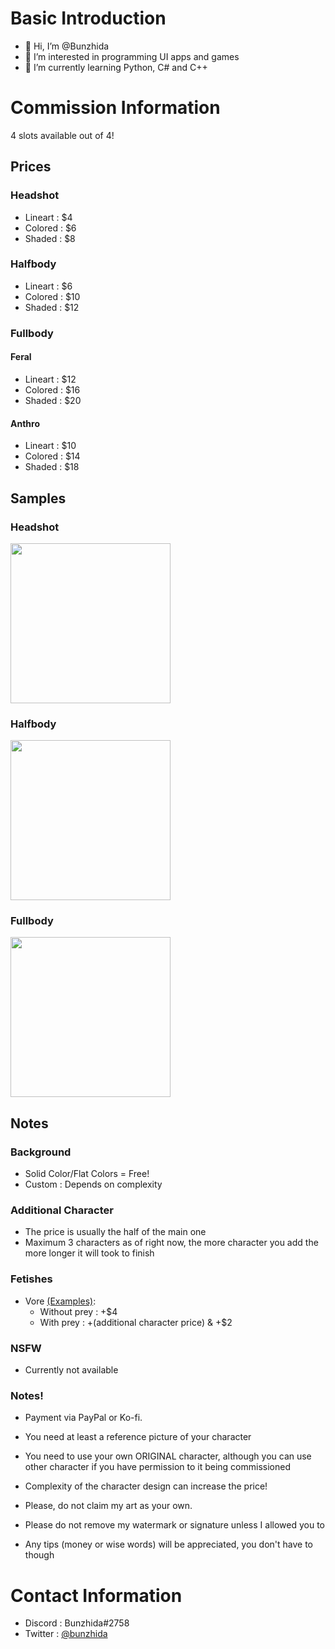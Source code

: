 # Basic Introduction
- 👋 Hi, I’m @Bunzhida
- 👀 I’m interested in programming UI apps and games
- 🌱 I’m currently learning Python, C# and C++

<!--- 
OwO
--->
# Commission Information
4 slots available out of 4!
## Prices
### Headshot
- Lineart : $4
- Colored : $6
- Shaded : $8
### Halfbody
- Lineart : $6
- Colored : $10
- Shaded : $12
### Fullbody
#### Feral
- Lineart : $12
- Colored : $16
- Shaded : $20
#### Anthro
- Lineart : $10
- Colored : $14
- Shaded : $18

## Samples
### Headshot
<img src="https://user-images.githubusercontent.com/53262904/179643365-1a2ab75f-e25c-4fae-b01a-a51bbfaaa5e0.png" width="256" height="256">

### Halfbody
<img src="https://user-images.githubusercontent.com/53262904/179643470-f82c20ba-f4e4-4fdd-b82a-86fc5a2b9170.png" width="256" height="256">

### Fullbody
<img src="https://user-images.githubusercontent.com/53262904/179643542-9e1515ff-8eea-48f7-bf57-675c0e070060.png" width="256" height="256">

## Notes

### Background
- Solid Color/Flat Colors = Free!
- Custom : Depends on complexity

### Additional Character
- The price is usually the half of the main one
- Maximum 3 characters as of right now, the more character you add the more longer it will took to finish

### Fetishes
- Vore [(Examples)](https://github.com/Bunzhida/Bunzhida/blob/main/vore/README.md):
  - Without prey : +$4
  - With prey : +(additional character price) & +$2

### NSFW
- Currently not available

### Notes!
- Payment via PayPal or Ko-fi.
- You need at least a reference picture of your character
- You need to use your own ORIGINAL character, although you can use other character if you have permission to it being commissioned
- Complexity of the character design can increase the price!
- Please, do not claim my art as your own.
- Please do not remove my watermark or signature unless I allowed you to

- Any tips (money or wise words) will be appreciated, you don't have to though

# Contact Information
- Discord : Bunzhida#2758
- Twitter : [@bunzhida](https://twitter.com/bunzhida)
